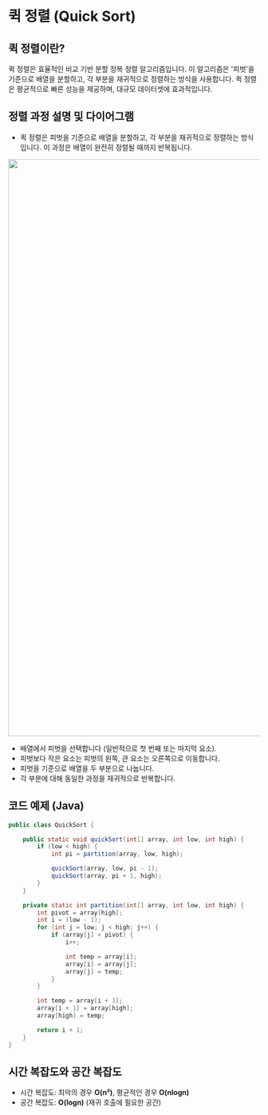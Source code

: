 # 퀵 정렬 (Quick Sort)

## 퀵 정렬이란?

퀵 정렬은 효율적인 비교 기반 분할 정복 정렬 알고리즘입니다. 이 알고리즘은 '피벗'을 기준으로 배열을 분할하고, 각 부분을 재귀적으로 정렬하는 방식을 사용합니다. 퀵 정렬은 평균적으로 빠른 성능을 제공하며, 대규모 데이터셋에 효과적입니다.

## 정렬 과정 설명 및 다이어그램
- 퀵 정렬은 피벗을 기준으로 배열을 분할하고, 각 부분을 재귀적으로 정렬하는 방식입니다. 이 과정은 배열이 완전히 정렬될 때까지 반복됩니다.

<img src= "./images/QuickSort.png" width="1156">

- 배열에서 피벗을 선택합니다 (일반적으로 첫 번째 또는 마지막 요소).
- 피벗보다 작은 요소는 피벗의 왼쪽, 큰 요소는 오른쪽으로 이동합니다.
- 피벗을 기준으로 배열을 두 부분으로 나눕니다.
- 각 부분에 대해 동일한 과정을 재귀적으로 반복합니다.

## 코드 예제 (Java)

```java
public class QuickSort {

    public static void quickSort(int[] array, int low, int high) {
        if (low < high) {
            int pi = partition(array, low, high);

            quickSort(array, low, pi - 1);
            quickSort(array, pi + 1, high);
        }
    }

    private static int partition(int[] array, int low, int high) {
        int pivot = array[high];
        int i = (low - 1);
        for (int j = low; j < high; j++) {
            if (array[j] < pivot) {
                i++;

                int temp = array[i];
                array[i] = array[j];
                array[j] = temp;
            }
        }

        int temp = array[i + 1];
        array[i + 1] = array[high];
        array[high] = temp;

        return i + 1;
    }
}
```

## 시간 복잡도와 공간 복잡도
- 시간 복잡도: 최악의 경우 <b>O(n²)</b>, 평균적인 경우 <b>O(nlogn)</b>
- 공간 복잡도: <b>O(logn)</b> (재귀 호출에 필요한 공간)